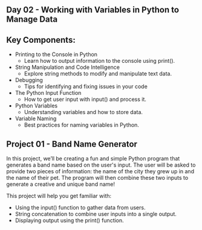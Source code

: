 ## Day 02 - Working with Variables in Python to Manage Data

## Key Components: 
- Printing to the Console in Python
    - Learn how to output information to the console using print().
- String Manipulation and Code Intelligence
  - Explore string methods to modify and manipulate text data.
- Debugging
  - Tips for identifying and fixing issues in your code
- The Python Input Function
  - How to get user input with input() and process it.
- Python Variables
  - Understanding variables and how to store data.
- Variable Naming
  - Best practices for naming variables in Python.

## Project 01 - Band Name Generator
In this project, we’ll be creating a fun and simple Python program that generates a band name based on the user's input. The user will be asked to provide two pieces of information: the name of the city they grew up in and the name of their pet. The program will then combine these two inputs to generate a creative and unique band name!

This project will help you get familiar with:
- Using the input() function to gather data from users.
- String concatenation to combine user inputs into a single output.
- Displaying output using the print() function.

